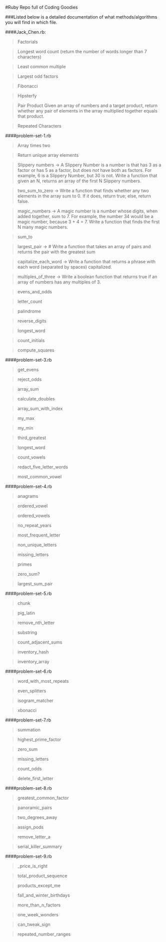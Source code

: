 #Ruby Repo full of Coding Goodies

###Listed below is a detailed documentation of what methods/algorithms you will find in which file. 

####Jack_Chen.rb:
>Factorials

>Longest word count (return the number of words longer than 7 characters)

>Least common multiple

>Largest odd factors

>Fibonacci

>Hipsterfy

>Pair Product Given an array of numbers and a target product, return whether any pair of elements in the array multiplied together equals that product.

>Repeated Characters


####problem-set-1.rb
>Array times two

>Return unique array elements

>Slippery numbers -> A Slippery Number is a number is that has 3 as a factor or has 5 as a factor, but does *not* have both as factors. For example, 6 is a Slippery Number, but 30 is not. Write a function that given an N, returns an array of the first N Slippery numbers.

>two_sum_to_zero -> Write a function that finds whether any two elements in the array sum to 0. If it does, return true; else, return false.

>magic_numbers -> A magic number is a number whose digits, when added together, sum to 7. For example, the number 34 would be a magic number, because 3 + 4 = 7. Write a function that finds the first N many magic numbers.

>sum_to 

>largest_pair -> # Write a function that takes an array of pairs and returns the pair with the greatest sum

>capitalize_each_word -> Write a function that returns a phrase with each word (separated by spaces) capitalized.

>multiples_of_three -> Write a boolean function that returns true if an array of numbers has any multiples of 3.

>evens_and_odds

>letter_count

>palindrome

>reverse_digits

>longest_word

>count_initials

>compute_squares

####problem-set-3.rb
>get_evens

>reject_odds

>array_sum

>calculate_doubles

>array_sum_with_index

>my_max

>my_min

>third_greatest

>longest_word

>count_vowels

>redact_five_letter_words

>most_common_vowel

####problem-set-4.rb
>anagrams

>ordered_vowel

>ordered_vowels

>no_repeat_years

>most_frequent_letter

>non_unique_letters

>missing_letters

>primes

>zero_sum?

>largest_sum_pair

####problem-set-5.rb
>chunk

>pig_latin

>remove_nth_letter

>substring

>count_adjacent_sums

>inventory_hash

>inventory_array

####problem-set-6.rb
>word_with_most_repeats

>even_splitters

>isogram_matcher

>xbonacci

####problem-set-7.rb
>summation

>highest_prime_factor

>zero_sum

>missing_letters

>count_odds

>delete_first_letter

####problem-set-8.rb
>greatest_common_factor

>panoramic_pairs

>two_degrees_away

>assign_pods

>remove_letter_a

>serial_killer_summary

####problem-set-9.rb
>_price_is_right

>total_product_sequence

>products_except_me

>fall_and_winter_birthdays

>more_than_n_factors

>one_week_wonders

>can_tweak_sign

>repeated_number_ranges













